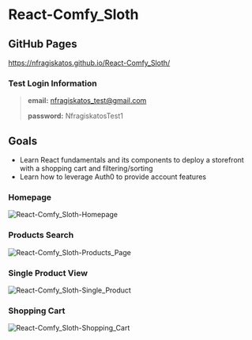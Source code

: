 # React-Comfy_Sloth
 
## GitHub Pages
https://nfragiskatos.github.io/React-Comfy_Sloth/

### Test Login Information
> **email:** nfragiskatos_test@gmail.com
>
> **password:** NfragiskatosTest1

## Goals
* Learn React fundamentals and its components to deploy a storefront with a shopping cart and filtering/sorting
* Learn how to leverage Auth0 to provide account features

### Homepage
![React-Comfy_Sloth-Homepage](https://user-images.githubusercontent.com/38383279/124523232-1b2cd080-ddab-11eb-8f59-6c6c03ea662e.png)

### Products Search
![React-Comfy_Sloth-Products_Page](https://user-images.githubusercontent.com/38383279/124523243-28e25600-ddab-11eb-926b-761878b8c0a4.png)

### Single Product View
![React-Comfy_Sloth-Single_Product](https://user-images.githubusercontent.com/38383279/124523253-30096400-ddab-11eb-8fa8-c59a2c9d6359.png)

### Shopping Cart
![React-Comfy_Sloth-Shopping_Cart](https://user-images.githubusercontent.com/38383279/124523257-326bbe00-ddab-11eb-954e-3f1409a5e6d0.png)


